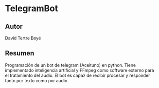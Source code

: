 # TelegramBot


## Autor

David Tertre Boyé

## Resumen

Programación de un bot de telegram (Aceituno) en python. 
Tiene implementado inteligencia artificial y FFmpeg como software externo para el tratamiento del audio.
El bot es capaz de recibir procesar y responder tanto por texto como por audio.
